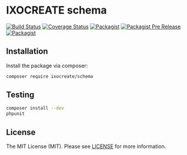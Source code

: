 # IXOCREATE schema

[![Build Status](https://travis-ci.org/ixocreate/schema.svg?branch=master)](https://travis-ci.org/ixocreate/schema)
[![Coverage Status](https://coveralls.io/repos/github/ixocreate/schema/badge.svg?branch=develop)](https://coveralls.io/github/ixocreate/schema?branch=develop)
[![Packagist](https://img.shields.io/packagist/v/ixocreate/schema.svg)](https://packagist.org/packages/ixocreate/schema)
[![Packagist Pre Release](https://img.shields.io/packagist/vpre/ixocreate/schema.svg)](https://packagist.org/packages/ixocreate/schema)
[![Packagist](https://img.shields.io/packagist/l/ixocreate/schema.svg)](https://packagist.org/packages/ixocreate/schema)

## Installation

Install the package via composer:

```sh
composer require ixocreate/schema
```

## Testing

```sh
composer install --dev
phpunit
```

## License

The MIT License (MIT). Please see [LICENSE](LICENSE) for more information.
